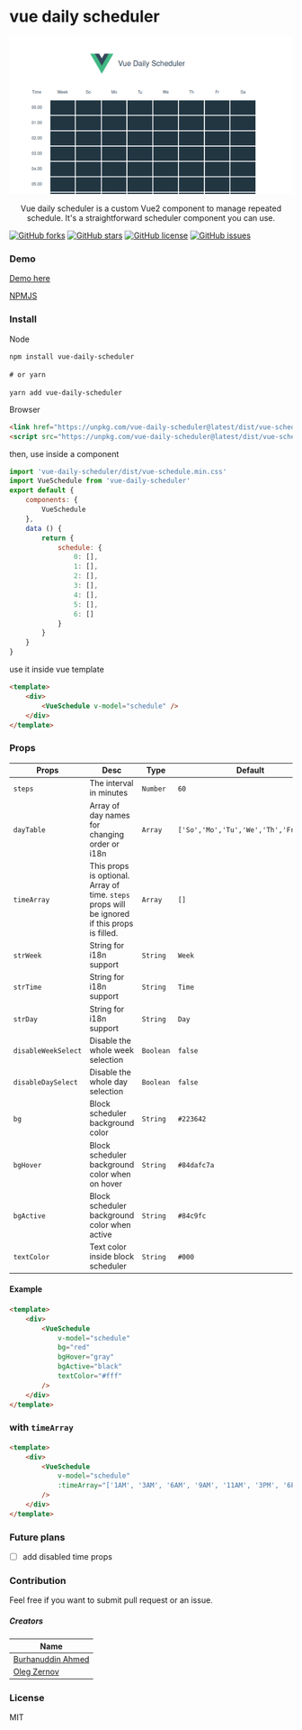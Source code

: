 # vue daily scheduler

<div align='center'>

[![VEDR](./src/assets/preview.png)](.)

Vue daily scheduler is a custom Vue2 component to manage repeated schedule. It's a straightforward scheduler component you can use.

</div>

[![GitHub forks](https://img.shields.io/github/forks/initbase/vue-daily-schedule)](https://github.com/initbase/vue-daily-schedule/network)
[![GitHub stars](https://img.shields.io/github/stars/initbase/vue-daily-schedule)](https://github.com/initbase/vue-daily-schedule/stargazers)
[![GitHub license](https://img.shields.io/github/license/initbase/vue-daily-schedule)](https://github.com/initbase/vue-daily-schedule/blob/master/LICENSE)
[![GitHub issues](https://img.shields.io/github/issues/initbase/vue-daily-schedule)](https://github.com/initbase/vue-daily-schedule/issues)

### Demo

[Demo here](https://vue-daily-schedule.vercel.app/)

[NPMJS](https://www.npmjs.com/package/vue-daily-scheduler)

### Install
Node
```
npm install vue-daily-scheduler

# or yarn

yarn add vue-daily-scheduler
```
Browser
```html
<link href="https://unpkg.com/vue-daily-scheduler@latest/dist/vue-schedule.min.css" ref="stylesheet" />
<script src="https://unpkg.com/vue-daily-scheduler@latest/dist/vue-schedule.min.js"></script>
```

then, use inside a component
```javascript
import 'vue-daily-scheduler/dist/vue-schedule.min.css'
import VueSchedule from 'vue-daily-scheduler'
export default {
    components: {
        VueSchedule
    },
    data () {
        return {
            schedule: {
                0: [],
                1: [],
                2: [],
                3: [],
                4: [],
                5: [],
                6: []
            }
        }
    }
}
```
use it inside vue template
```html
<template>
    <div>
        <VueSchedule v-model="schedule" />
    </div>
</template>
```

### Props
|Props|Desc|Type|Default|
|---|---|---|---|
|`steps`|The interval in minutes|`Number`|`60`|
|`dayTable`|Array of day names for changing order or i18n|`Array`|`['So','Mo','Tu','We','Th','Fr','Sa']`|
|`timeArray`|This props is optional. Array of time. `steps` props will be ignored if this props is filled.|`Array`|`[]`|
|`strWeek`|String for i18n support|`String`|`Week`|
|`strTime`|String for i18n support|`String`|`Time`|
|`strDay`|String for i18n support|`String`|`Day`|
|`disableWeekSelect`|Disable the whole week selection|`Boolean`|`false`|
|`disableDaySelect`|Disable the whole day selection|`Boolean`|`false`|
|`bg`|Block scheduler background color|`String`|`#223642`|
|`bgHover`|Block scheduler background color when on hover|`String`|`#84dafc7a`|
|`bgActive`|Block scheduler background color when active|`String`|`#84c9fc`|
|`textColor`|Text color inside block scheduler|`String`|`#000`|
#### Example
```html
<template>
    <div>
        <VueSchedule 
            v-model="schedule" 
            bg="red"
            bgHover="gray"
            bgActive="black"
            textColor="#fff"
        />
    </div>
</template>
```

### with `timeArray`
```html
<template>
    <div>
        <VueSchedule 
            v-model="schedule" 
            :timeArray="['1AM', '3AM', '6AM', '9AM', '11AM', '3PM', '6PM', '9PM', '11PM']"
        />
    </div>
</template>
```
### Future plans
- &#9744; add disabled time props


### Contribution
Feel free if you want to submit pull request or an issue.

##### Creators
|Name|
|---|
|[Burhanuddin Ahmed](https://github.com/burhanahmeed/)|
|[Oleg Zernov](https://github.com/sawyer3273)|

### License
 MIT
